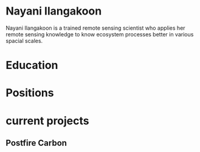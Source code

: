 # Nayani Ilangakoon

Nayani Ilangakoon is a trained remote sensing scientist who applies her remote sensing knowledge to know ecosystem processes better in various spacial scales. 

# Education

# Positions

# current projects

## Postfire Carbon
